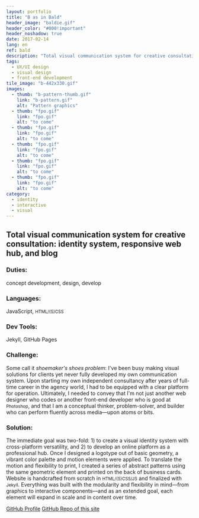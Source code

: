 ```yaml
---
layout: portfolio
title: "B as in Bald"
header_image: "baldie.gif"
header_color: "#000!important"
header_noshadow: true
date: 2017-02-14
lang: en
ref: bald
description: "Total visual communication system for creative consultation: identity system, responsive web hub, and blog"
tags:
  - UX/UI design
  - visual design
  - front-end development
tile_image: "b-442x330.gif"
images:
  - thumb: "b-pattern-thumb.gif"
    link: "b-pattern.gif"
    alt: "Pattern graphics"
  - thumb: "fpo.gif"
    link: "fpo.gif"
    alt: "to come"
  - thumb: "fpo.gif"
    link: "fpo.gif"
    alt: "to come"
  - thumb: "fpo.gif"
    link: "fpo.gif"
    alt: "to come"
  - thumb: "fpo.gif"
    link: "fpo.gif"
    alt: "to come"
  - thumb: "fpo.gif"
    link: "fpo.gif"
    alt: "to come"
category:
  - identity
  - interactive
  - visual
---
```

<section class="project-summary">
  <h1>Total visual communication system for creative consultation: identity system, responsive web hub, and blog</h1>
  <section class="info">
    <h3>Duties:</h3>
    <p>concept development, design, develop</p>
  </section>
  <section class="info">
    <h3>Languages:</h3>
    <p>JavaScript, <small>HTML/(S)CSS</small></p>
  </section>
  <section class="info">
    <h3>Dev Tools:</h3>
    <p>Jekyll, GitHub Pages</p>
  </section>
  <section class="info">
    <h3>Challenge:</h3>
    <p>Some call it <em>shoemaker's shoes problem</em>: I've been busy making visual solutions for clients yet never fully developed my own communication system. Upon starting my own independent consultancy after years of full-time career in the agency world, I had to be equipped with a clear platform for operation. Ultimately, I needed to convey that I'm not just another web designer who codes or another front-end developer who is good at <small>Photoshop</small>, and that I am a conceptual thinker, problem-solver, and builder who can perform fluently across media&mdash;upon atoms or bits.
    </p>
  </section>
  <section class="info">
    <h3>Solution:</h3>
    <p>The immediate goal was two-fold: 1) to create a visual identity system with cross-platform versatility, and 2) to develop an online platform as a professional hub. Once I designed a logotype out of basic geometry, a vibrant color palette and motion elements were applied. To translate the motion and flexibility to print, I created a series of abstract patterns using the same geometric element and printed on the back of business cards. Website is handcrafted from scratch in <small>HTML/(S)CSS/JS</small> and finalized with <small>Jekyll</small>. Everything was built with the modularity and flexibility in mind&mdash;from graphics to interactive components&mdash;and as an extended goal, each element will expand in scale and in content over time.
    </p>
  </section>
</section>
<div class="buttons">
  <span class="unselectable">
  <a href="https://github.com/baadaa/" title="GitHub Profile" target="_blank">GitHub Profile</a></span>
  <span class="unselectable"><a href="https://github.com/baadaa/b-as-in-bald/" title="GitHub repo of this site" target="_blank">GitHub Repo of this site</a></span>
</div>
